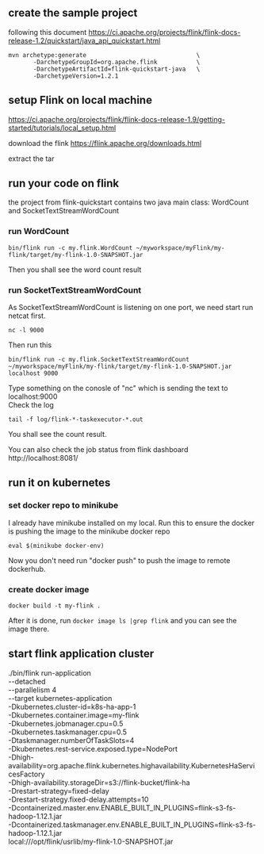 
## create the sample project
following this document https://ci.apache.org/projects/flink/flink-docs-release-1.2/quickstart/java_api_quickstart.html
```
mvn archetype:generate                               \
       -DarchetypeGroupId=org.apache.flink           \
       -DarchetypeArtifactId=flink-quickstart-java   \
       -DarchetypeVersion=1.2.1
```

## setup Flink on local machine
https://ci.apache.org/projects/flink/flink-docs-release-1.9/getting-started/tutorials/local_setup.html  

download the flink 
https://flink.apache.org/downloads.html

extract the tar

## run your code on flink
the project from flink-quickstart contains two java main class: WordCount and SocketTextStreamWordCount

### run WordCount
```
bin/flink run -c my.flink.WordCount ~/myworkspace/myFlink/my-flink/target/my-flink-1.0-SNAPSHOT.jar
```
Then you shall see the word count result

### run SocketTextStreamWordCount
As SocketTextStreamWordCount is listening on one port, we need start run netcat first.
```
nc -l 9000
```
Then run this
```
bin/flink run -c my.flink.SocketTextStreamWordCount ~/myworkspace/myFlink/my-flink/target/my-flink-1.0-SNAPSHOT.jar localhost 9000
```
Type something on the conosle of "nc" which is sending the text to localhost:9000  
Check the log
```
tail -f log/flink-*-taskexecutor-*.out
```
You shall see the count result. 

You can also check the job status from flink dashboard http://localhost:8081/

## run it on kubernetes
### set docker repo to minikube
I already have minikube installed on my local. Run this to ensure the docker is pushing the image to the minikube docker repo
```
eval $(minikube docker-env)
```
Now you don't need run "docker push" to push the image to remote dockerhub.

### create docker image
```
docker build -t my-flink .
```
After it is done, run ```docker image ls |grep flink``` and you can see the image there. 

## start flink application cluster
./bin/flink run-application \
    --detached \
    --parallelism 4 \
    --target kubernetes-application \
    -Dkubernetes.cluster-id=k8s-ha-app-1 \
    -Dkubernetes.container.image=my-flink \
    -Dkubernetes.jobmanager.cpu=0.5 \
    -Dkubernetes.taskmanager.cpu=0.5 \
    -Dtaskmanager.numberOfTaskSlots=4 \
    -Dkubernetes.rest-service.exposed.type=NodePort \
    -Dhigh-availability=org.apache.flink.kubernetes.highavailability.KubernetesHaServicesFactory \
    -Dhigh-availability.storageDir=s3://flink-bucket/flink-ha \
    -Drestart-strategy=fixed-delay \
    -Drestart-strategy.fixed-delay.attempts=10 \
    -Dcontainerized.master.env.ENABLE_BUILT_IN_PLUGINS=flink-s3-fs-hadoop-1.12.1.jar \
    -Dcontainerized.taskmanager.env.ENABLE_BUILT_IN_PLUGINS=flink-s3-fs-hadoop-1.12.1.jar \
    local:///opt/flink/usrlib/my-flink-1.0-SNAPSHOT.jar